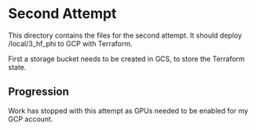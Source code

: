 # Second Attempt

This directory contains the files for the second attempt. It should deploy /local/3_hf_phi to GCP with Terraform.

First a storage bucket needs to be created in GCS, to store the Terraform state.

## Progression

Work has stopped with this attempt as GPUs needed to be enabled for my GCP account. 